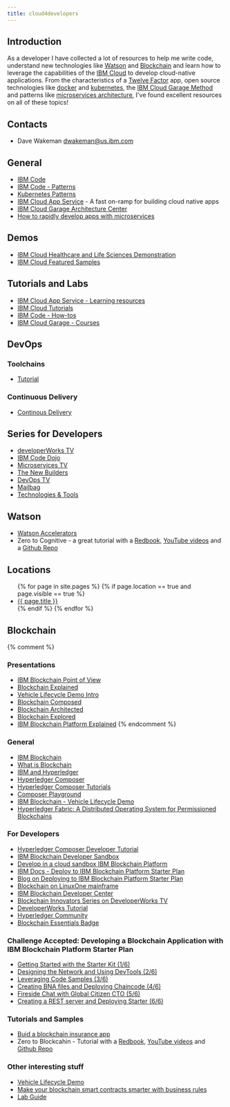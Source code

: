 ```yaml
---
title: cloud4developers
---
```


## Introduction
As a developer I have collected a lot of resources to help me write code, understand new technologies like [Watson](https://www.ibm.com/watson/) and [Blockchain](http://www.ibm.com/blockchain) and learn how to leverage the capabilities of the [IBM Cloud](https://www.ibm.com/cloud/) to develop cloud-native applications.  From the characteristics of a [Twelve Factor](https://12factor.net/) app, open source technologies like [docker](https://www.docker.com/) and [kubernetes](https://kubernetes.io/), the [IBM Cloud Garage Method](https://www.ibm.com/cloud/garage/) and patterns like [microservices architecture](https://www.ibm.com/cloud/garage/architectures/microservices/reference-architecture/), I've found excellent resources on all of these topics!

## Contacts
- Dave Wakeman [dwakeman@us.ibm.com](mailto:dwakeman@us.ibm.com)


## General
- [IBM Code](https://developer.ibm.com/code/)
- [IBM Code - Patterns](https://developer.ibm.com/code/patterns/)
- [Kubernetes Patterns](https://developer.ibm.com/code/technologies/container-orchestration/)
- [IBM Cloud App Service](https://console.bluemix.net/developer/appservice/dashboard) - A fast on-ramp for building cloud native apps
- [IBM Cloud Garage Architecture Center](https://www.ibm.com/cloud/garage/architectures)
- [How to rapidly develop apps with microservices](https://www.ibm.com/blogs/bluemix/2018/04/know-developing-applications-microservices/)

## Demos
- [IBM Cloud Healthcare and Life Sciences Demonstration](https://bluedemos.com/show/133)
- [IBM Cloud Featured Samples](https://ibm-cloud.github.io/#!/)

## Tutorials and Labs
- [IBM Cloud App Service - Learning resources](https://console.bluemix.net/developer/appservice/learning-resources)
- [IBM Cloud Tutorials](https://console.bluemix.net/docs/tutorials/index.html#tutorials)
- [IBM Code - How-tos](https://developer.ibm.com/code/howtos)
- [IBM Cloud Garage - Courses](https://www.ibm.com/cloud/garage/category/courses)

## DevOps
### Toolchains
- [Tutorial](https://www.ibm.com/cloud/garage/category/courses)
 
### Continuous Delivery
- [Continous Delivery](https://www.ibm.com/cloud/continuous-delivery)


## Series for Developers
- [developerWorks TV](https://developer.ibm.com/tv/)
- [IBM Code Dojo](https://developer.ibm.com/tv/ibm-code-dojo/)
- [Microservices TV](https://developer.ibm.com/tv/category/microservices/)
- [The New Builders](https://developer.ibm.com/tv/builders/)
- [DevOps TV](https://developer.ibm.com/tv/devops/)
- [Mailbag](https://developer.ibm.com/tv/dwmailbag/)
- [Technologies & Tools](https://developer.ibm.com/tv/topics/)


## Watson

- [Watson Accelerators](https://watsonaccelerators.mybluemix.net/portal/welcome)
- Zero to Cognitive - a great tutorial with a [Redbook](https://www.redbooks.ibm.com/redbooks.nsf/redbookabstracts/crse0400.html?Open), [YouTube videos](https://www.youtube.com/watch?v=Jj7IFjd3FyI&list=PLnJzIOiv6cVTaS8k90R3T9AlS_kf5XWmX) and a [Github Repo](https://github.com/rddill-IBM/ZeroToCognitive)

## Locations
<ul>
{% for page in site.pages %}
    {% if page.location == true and page.visible == true %}
    <li><a href="{{ site.baseurl }}{{ page.url }}">{{ page.title }}</a></li>
    {% endif %}
{% endfor %}
</ul>

## Blockchain

{% comment %}
### Presentations
- [IBM Blockchain Point of View](http://ibm-blockchain-pot.github.io/docs/IBM-Blockchain-PoV.pdf)
- [Blockchain Explained](http://ibm-blockchain-pot.github.io/docs/Blockchain-Explained-V5.04.pdf)
- [Vehicle Lifecycle Demo Intro](http://ibm-blockchain-pot.github.io/docs/Vehicle-Lifecycle-Demo-Intro.pdf)
- [Blockchain Composed](http://ibm-blockchain-pot.github.io/docs/Blockchain-Composed-V2.07.pdf)
- [Blockchain Architected](http://ibm-blockchain-pot.github.io/docs/Blockchain-Architected-V2.02.pdf)
- [Blockchain Explored](http://ibm-blockchain-pot.github.io/docs/Blockchain-Explored-v4.02.pdf)
- [IBM Blockchain Platform Explained](http://ibm-blockchain-pot.github.io/docs/IBM-Blockchain-Platform-Explained-V1.07.pdf)
{% endcomment %}

### General
- [IBM Blockchain](http://www.ibm.com/blockchain)
- [What is Blockchain](https://www.ibm.com/blockchain/what-is-blockchain.html)
- [IBM and Hyperledger](https://www.ibm.com/blockchain/hyperledger.html)
- [Hyperledger Composer](https://hyperledger.github.io/composer/)
- [Hyperledger Composer Tutorials](https://hyperledger.github.io/composer/latest/tutorials/tutorials.html)
- [Composer Playground](https://blockchaindevelop.mybluemix.net)
- [IBM Blockchain - Vehicle Lifecycle Demo](https://bluedemos.com/show/241)
- [Hyperledger Fabric: A Distributed Operating System for Permissioned Blockchains](https://arxiv.org/abs/1801.10228v1)

### For Developers
- [Hyperledger Composer Developer Tutorial](https://hyperledger.github.io/composer/latest/tutorials/developer-tutorial.html)
- [IBM Blockchain Developer Sandbox](https://developer.ibm.com/blockchain/sandbox/)
- [Develop in a cloud sandbox IBM Blockchain Platform](https://ibm-blockchain.github.io/)
- [IBM Docs - Deploy to IBM Blockchain Platform Starter Plan](https://console.bluemix.net/docs/services/blockchain/develop_starter.html#deploying-a-business-networks-on-starter-plan)
- [Blog on Deploying to IBM Blockchain Platform Starter Plan](https://hackernoon.com/deploy-a-business-network-on-free-ibm-blockchain-starter-plan-93fafb3dd997)
- [Blockchain on LinuxOne mainframe](https://developer.ibm.com/code/patterns/run-blockchain-technology-on-a-linux-mainframe/)
- [IBM Blockchain Developer Center](https://developer.ibm.com/blockchain/)
- [Blockchain Innovators Series on DeveloperWorks TV](https://developer.ibm.com/tv/blockchain-innovators/)
- [DeveloperWorks Tutorial](https://www.ibm.com/developerworks/cloud/library/cl-model-test-your-blockchain-network-with-hyperledger-composer-playground/index.html?social_post=1136571756&fst=Learn)
- [Hyperledger Community](https://hyperledger.github.io/composer/support/support-index.html)
- [Blockchain Essentials Badge](https://developer.ibm.com/courses/all/blockchain-essentials/)

### Challenge Accepted: Developing a Blockchain Application with IBM Blockchain Platform Starter Plan
- [Getting Started with the Starter Kit (1/6)](https://developer.ibm.com/tv/blockchain-innovators-getting-started-starter-kit/)
- [Designing the Network and Using DevTools (2/6)](https://developer.ibm.com/tv/blockchain-innovators-designing-network-using-devtools/)
- [Leveraging Code Samples (3/6)](https://developer.ibm.com/tv/blockchain-innovators-leveraging-code-samples/)
- [Creating BNA files and Deploying Chaincode (4/6)](https://developer.ibm.com/tv/blockchain-innovators-creating-bna-files-and-deploying-chaincode/)
- [Fireside Chat with Global Citizen CTO (5/6)](https://developer.ibm.com/tv/blockchain-innovators-fireside-chat-global-citizen-cto/)
- [Creating a REST server and Deploying Starter (6/6)](https://developer.ibm.com/tv/blockchain-innovators-creating-rest-server-deploying-starter/)

### Tutorials and Samples
- [Buid a blockchain insurance app](https://github.com/IBM/build-blockchain-insurance-app)
- Zero to Blockcahin - Tutorial with a [Redbook](https://www.redbooks.ibm.com/Redbooks.nsf/RedbookAbstracts/crse0401.html?Open), [YouTube videos](https://www.youtube.com/watch?v=CgGX-BTYOwA&list=PLnJzIOiv6cVTjaJRtJ2srarhs-m4V3zs3) and 
[Github Repo](https://github.com/rddill-IBM/ZeroToBlockchain)

### Other interesting stuff
- [Vehicle Lifecycle Demo](https://www.youtube.com/watch?v=cNvOQp8r0xo&t=244)
- [Make your blockchain smart contracts smarter with business rules](https://www.ibm.com/developerworks/library/mw-1708-mery-blockchain/1708-mery.html)
- [Lab Guide](https://cloud4developers.github.io/docs/Blockchain-PoT-Lab-Workbook-v1.7.0.pdf)

